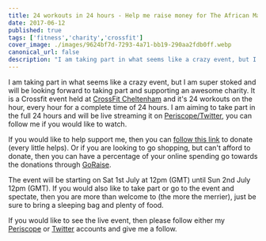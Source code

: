 ```yaml
---
title: 24 workouts in 24 hours - Help me raise money for The African Maternity Link
date: 2017-06-12
published: true
tags: ['fitness','charity','crossfit']
cover_image: ./images/9624bf7d-7293-4a71-bb19-290aa2fdb0ff.webp
canonical_url: false
description: "I am taking part in what seems like a crazy event, but I am super stoked and will be looking forward to taking part and"
---
```


I am taking part in what seems like a crazy event, but I am super stoked and will be looking forward to taking part and
supporting an awesome charity. It is a Crossfit event held at [CrossFit Cheltenham](https://www.crossfitcheltenham.co.uk)
and it's 24 workouts on the hour, every hour for a complete time of 24 hours. I am aiming to take part in the full 24
hours and will be live streaming it on [Periscope/Twitter](https://www.periscope.tv/mike_d_brooks), you can follow me if
you would like to watch.

If you would like to help support me, then you can [follow this link](/justgiving) to donate (every little helps).
Or if you are looking to go shopping, but can't afford to donate, then you can have a percentage of your online spending
go towards the donations through [GoRaise](https://www.goraise.co.uk/oli-jeacock).

The event will be starting on Sat 1st July at 12pm (GMT) until Sun 2nd July 12pm (GMT). If you would also like to take
part or go to the event and spectate, then you are more than welcome to (the more the merrier), just be sure to bring a
sleeping bag and plenty of food.

If you would like to see the live event, then please follow either my [Periscope](https://www.periscope.tv/Mike_D_Brooks)
or [Twitter](https://twitter.com/mbrooksuk) accounts and give me a follow.
